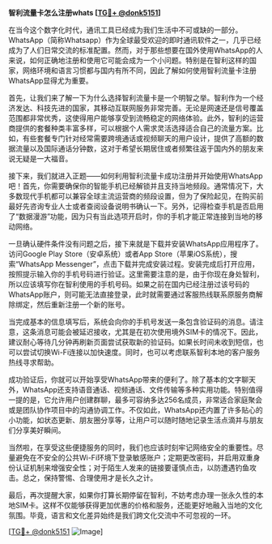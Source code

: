 **智利流量卡怎么注册whats [[TG💪+ @donk5151](https://t.me/s/donk5151)]**

在当今这个数字化时代，通讯工具已经成为我们生活中不可或缺的一部分。WhatsApp（简称Whatsapp）作为全球最受欢迎的即时通讯软件之一，几乎已经成为了人们日常交流的标准配置。然而，对于那些想要在国外使用WhatsApp的人来说，如何正确地注册和使用它可能会成为一个小问题。特别是在智利这样的国家，网络环境和语言习惯都与国内有所不同，因此了解如何使用智利流量卡注册WhatsApp显得尤为重要。

首先，让我们来了解一下为什么选择智利流量卡是一个明智之举。智利作为一个经济发达、科技先进的国家，其移动互联网服务非常完善。无论是网速还是信号覆盖范围都非常优秀，这使得用户能够享受到流畅稳定的网络体验。此外，智利的运营商提供的套餐种类丰富多样，可以根据个人需求灵活选择适合自己的流量方案。比如，有些套餐专门针对经常需要跨境通话或视频聊天的用户设计，提供了高额的数据流量以及国际通话分钟数，这对于希望长期居住或者频繁往返于国内外的朋友来说无疑是一大福音。

接下来，我们就进入正题——如何利用智利流量卡成功注册并开始使用WhatsApp吧！首先，你需要确保你的智能手机已经解锁并且支持当地频段。通常情况下，大多数现代手机都可以兼容全球主流运营商的频段设置，但为了保险起见，在购买前最好先咨询专业人士或者查阅设备说明书确认一下。另外，记得检查手机是否启用了“数据漫游”功能，因为只有当此选项开启时，你的手机才能正常连接到当地的移动网络。

一旦确认硬件条件没有问题之后，接下来就是下载并安装WhatsApp应用程序了。访问Google Play Store（安卓系统）或者App Store（苹果iOS系统），搜索“WhatsApp Messenger”，点击下载并完成安装过程。安装完成后打开应用，按照提示输入你的手机号码进行验证。这里需要注意的是，由于你现在身处智利，所以应该填写你在智利使用的手机号码。如果之前在国内已经注册过该号码的WhatsApp账户，则可能无法直接登录，此时就需要通过客服热线联系原服务商解除绑定，然后重新注册一个新的账号。

当完成基本的信息填写后，系统会向你的手机号发送一条包含验证码的消息。请注意，这条消息可能会被延迟接收，尤其是在初次使用境外SIM卡的情况下。因此，建议耐心等待几分钟再刷新页面尝试获取新的验证码。如果长时间未收到短信，也可以尝试切换Wi-Fi连接以加快速度。同时，也可以考虑联系智利本地的客户服务热线寻求帮助。

成功验证后，你就可以开始享受WhatsApp带来的便利了。除了基本的文字聊天外，WhatsApp还支持语音通话、视频通话、文件传输等多种实用功能。特别值得一提的是，它允许用户创建群聊，最多可容纳多达256名成员，非常适合家庭聚会或是团队协作项目中的沟通协调工作。不仅如此，WhatsApp还内置了许多贴心的小功能，如状态更新、朋友圈分享等，让用户可以随时随地记录生活点滴并与朋友们分享美好瞬间。

当然啦，在享受这些便捷服务的同时，我们也应该时刻牢记网络安全的重要性。尽量避免在不安全的公共Wi-Fi环境下登录敏感账户；定期更改密码，并启用双重身份认证机制来增强安全性；对于陌生人发来的链接要谨慎点击，以防遭遇钓鱼攻击。总之，保持警惕、合理使用才是长久之计。

最后，再次提醒大家，如果你打算长期停留在智利，不妨考虑办理一张永久性的本地SIM卡。这样不仅能够获得更加优惠的价格和服务，还能更好地融入当地的文化氛围。毕竟，语言和文化差异始终是我们跨文化交流中不可忽视的一环。

[[TG💪+ @donk5151](https://t.me/s/donk5151) ![Image](https://i.postimg.cc/rwNCRYN7/Snipaste-2025-04-30-17-27-05.png)]